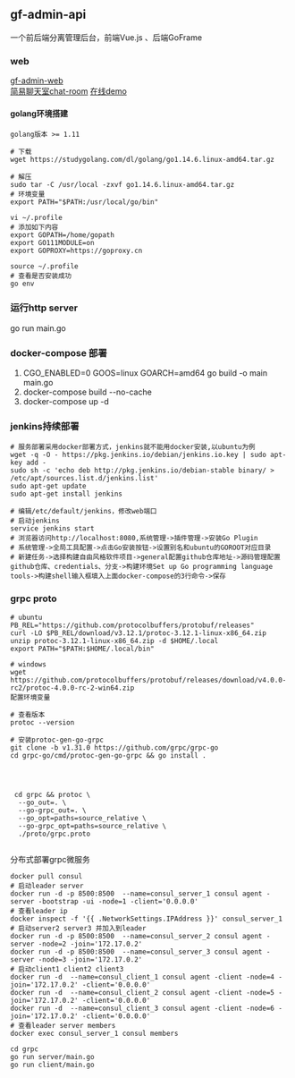 ## gf-admin-api

一个前后端分离管理后台，前端Vue.js 、后端GoFrame

### web
[gf-admin-web](https://github.com/jangworn/gf-admin-web)  
[简易聊天室chat-room](https://github.com/jangworn/chat-room)  [在线demo](http://johnyn.com:8080/chat-room) 


#### golang环境搭建
```
golang版本 >= 1.11

# 下载
wget https://studygolang.com/dl/golang/go1.14.6.linux-amd64.tar.gz

# 解压
sudo tar -C /usr/local -zxvf go1.14.6.linux-amd64.tar.gz
# 环境变量
export PATH="$PATH:/usr/local/go/bin"

vi ~/.profile
# 添加如下内容
export GOPATH=/home/gopath
export GO111MODULE=on
export GOPROXY=https://goproxy.cn

source ~/.profile
# 查看是否安装成功
go env

```


### 运行http server
go run main.go

### docker-compose 部署
1. CGO_ENABLED=0 GOOS=linux GOARCH=amd64 go build -o main main.go
2. docker-compose build --no-cache
3. docker-compose up -d

### jenkins持续部署
```
# 服务部署采用docker部署方式，jenkins就不能用docker安装,以ubuntu为例
wget -q -O - https://pkg.jenkins.io/debian/jenkins.io.key | sudo apt-key add -
sudo sh -c 'echo deb http://pkg.jenkins.io/debian-stable binary/ > /etc/apt/sources.list.d/jenkins.list'
sudo apt-get update
sudo apt-get install jenkins

# 编辑/etc/default/jenkins，修改web端口
# 启动jenkins
service jenkins start
# 浏览器访问http://localhost:8080,系统管理->插件管理->安装Go Plugin
# 系统管理->全局工具配置->点击Go安装按钮->设置别名和ubuntu的GOROOT对应目录
# 新建任务->选择构建自由风格软件项目->general配置github仓库地址->源码管理配置github仓库、credentials、分支->构建环境Set up Go programming language tools->构建shell输入框填入上面docker-compose的3行命令->保存
```


### grpc proto
```
# ubuntu
PB_REL="https://github.com/protocolbuffers/protobuf/releases"
curl -LO $PB_REL/download/v3.12.1/protoc-3.12.1-linux-x86_64.zip
unzip protoc-3.12.1-linux-x86_64.zip -d $HOME/.local
export PATH="$PATH:$HOME/.local/bin"  

# windows
wget https://github.com/protocolbuffers/protobuf/releases/download/v4.0.0-rc2/protoc-4.0.0-rc-2-win64.zip
配置环境变量

# 查看版本
protoc --version 

# 安装protoc-gen-go-grpc
git clone -b v1.31.0 https://github.com/grpc/grpc-go
cd grpc-go/cmd/protoc-gen-go-grpc && go install . 




 cd grpc && protoc \
  --go_out=. \
  --go-grpc_out=. \
  --go_opt=paths=source_relative \
  --go-grpc_opt=paths=source_relative \
  ./proto/grpc.proto


```

分布式部署grpc微服务
```
docker pull consul
# 启动leader server
docker run -d -p 8500:8500  --name=consul_server_1 consul agent -server -bootstrap -ui -node=1 -client='0.0.0.0'
# 查看leader ip
docker inspect -f '{{ .NetworkSettings.IPAddress }}' consul_server_1
# 启动server2 server3 并加入到leader
docker run -d -p 8500:8500  --name=consul_server_2 consul agent -server -node=2 -join='172.17.0.2'
docker run -d -p 8500:8500  --name=consul_server_3 consul agent -server -node=3 -join='172.17.0.2'
# 启动client1 client2 client3
docker run -d  --name=consul_client_1 consul agent -client -node=4 -join='172.17.0.2' -client='0.0.0.0'
docker run -d  --name=consul_client_2 consul agent -client -node=5 -join='172.17.0.2' -client='0.0.0.0'
docker run -d  --name=consul_client_3 consul agent -client -node=6 -join='172.17.0.2' -client='0.0.0.0'
# 查看leader server members
docker exec consul_server_1 consul members

cd grpc
go run server/main.go
go run client/main.go
```
